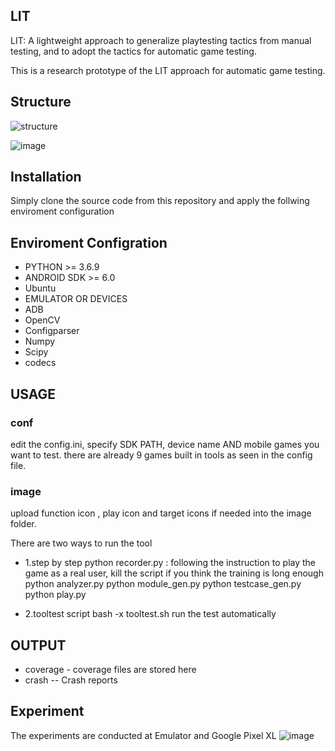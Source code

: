 ## LIT
LIT: A lightweight approach to generalize playtesting tactics from manual testing, and to adopt the tactics for automatic game testing.

This is a research prototype of  the LIT approach for automatic game testing.

## Structure
![structure](https://user-images.githubusercontent.com/92325589/147783626-74d2467d-99ee-4583-affd-e74e9c5615fc.png)

![image](https://user-images.githubusercontent.com/92325589/147786479-dd0ccc65-6194-4aef-ba2f-84c6f617354b.png)



## Installation
Simply clone the source code from this repository and apply the follwing enviroment configuration


## Enviroment Configration
* PYTHON >= 3.6.9
* ANDROID SDK >= 6.0
* Ubuntu 
* EMULATOR OR DEVICES
* ADB
* OpenCV
* Configparser
* Numpy
* Scipy
* codecs


## USAGE
### conf 
edit the config.ini, specify SDK PATH, device name AND mobile games you want to test.
there are already 9 games built in tools as seen in the config file.

### image
upload function icon , play icon and target icons if needed into the image folder.

There are two ways to run the tool
* 1.step by step
python recorder.py : following the instruction to play the game as a real user, kill the script if you think the training is long enough
python analyzer.py
python module_gen.py
python testcase_gen.py
python play.py

* 2.tooltest script
bash -x tooltest.sh run the test automatically

## OUTPUT 
* coverage - coverage files are stored here
* crash -- Crash reports

## Experiment
The experiments are conducted at Emulator and Google Pixel XL 
![image](https://user-images.githubusercontent.com/92325589/147787729-d671026d-838f-43d5-bb7a-f24f598af485.png)




